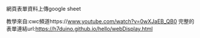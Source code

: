 網頁表單資料上傳google sheet


教學來自:cwc頻道https://www.youtube.com/watch?v=0wXJaEB_QB0
完整的表單連結url:https://h7duino.github.io/hello/webDisplay.html
